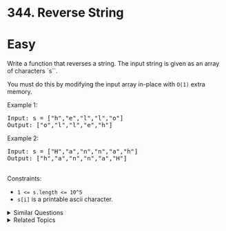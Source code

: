 # 344. Reverse String

# Easy

Write a function that reverses a string. The input string is given as an array of characters `s``.

You must do this by modifying the input array in-place with `O(1)` extra memory.

Example 1:

<pre>
Input: s = ["h","e","l","l","o"]
Output: ["o","l","l","e","h"]
</pre>

Example 2:

<pre>
Input: s = ["H","a","n","n","a","h"]
Output: ["h","a","n","n","a","H"]

</pre>

Constraints:

-   `1 <= s.length <= 10^5`
-   `s[i]` is a printable ascii character.

<details>
<summary> Similar Questions </summary>

-   `Reverse Vowels of a String - Easy`
-   `Reverse String II`
-   `Question 3`

</details>

<details>
<summary> Related Topics </summary>

-   `Two Pointers`
-   `String`

</details>
